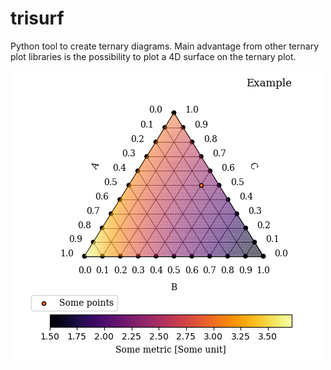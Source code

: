 # trisurf
Python tool to create ternary diagrams. Main advantage from other ternary plot libraries is the possibility to plot a 4D surface on the ternary plot.

![Example](/trisurf_example.png)
